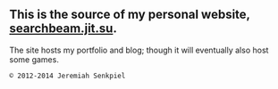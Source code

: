 ## This is the source of my personal website, [searchbeam.jit.su](https://searchbeam.jit.su/).

The site hosts my portfolio and blog; though it will eventually also host some games.

`© 2012-2014 Jeremiah Senkpiel`